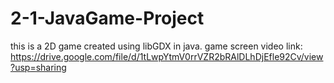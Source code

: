 # 2-1-JavaGame-Project
 this is a 2D game created using libGDX in java. 
game screen video link: 
https://drive.google.com/file/d/1tLwpYtmV0rrVZR2bRAlDLhDjEfle92Cv/view?usp=sharing
